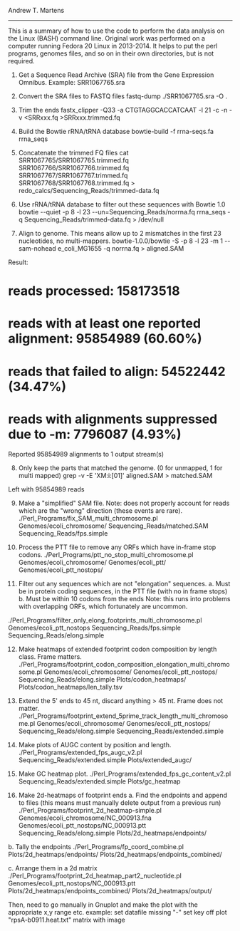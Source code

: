 Andrew T. Martens

-----------------

This is a summary of how to use the code to perform the data analysis on the Linux (BASH) command line.
Original work was performed on a computer running Fedora 20 Linux in 2013-2014.
It helps to put the perl programs, genomes files, and so on in their own directories, but is not required.

1. Get a Sequence Read Archive (SRA) file from the Gene Expression Omnibus. Example: SRR1067765.sra

2. Convert the SRA files to FASTQ files
fastq-dump ./SRR1067765.sra -O .

3. Trim the ends
fastx_clipper -Q33 -a CTGTAGGCACCATCAAT -l 21 -c -n -v <SRRxxx.fq >SRRxxx.trimmed.fq

4. Build the Bowtie rRNA/tRNA database
bowtie-build -f rrna-seqs.fa rrna_seqs

5. Concatenate the trimmed FQ files
cat SRR1067765/SRR1067765.trimmed.fq SRR1067766/SRR1067766.trimmed.fq SRR1067767/SRR1067767.trimmed.fq SRR1067768/SRR1067768.trimmed.fq > redo_calcs/Sequencing_Reads/trimmed-data.fq

6. Use rRNA/tRNA database to filter out these sequences with Bowtie 1.0
bowtie --quiet -p 8 -l 23 --un=Sequencing_Reads/norrna.fq rrna_seqs -q Sequencing_Reads/trimmed-data.fq > /dev/null

7. Align to genome. This means allow up to 2 mismatches in the first 23 nucleotides, no multi-mappers.
bowtie-1.0.0/bowtie -S -p 8 -l 23 -m 1 --sam-nohead e_coli_MG1655 -q norrna.fq > aligned.SAM

Result:

# reads processed: 158173518
# reads with at least one reported alignment: 95854989 (60.60%)
# reads that failed to align: 54522442 (34.47%)
# reads with alignments suppressed due to -m: 7796087 (4.93%)
Reported 95854989 alignments to 1 output stream(s)

8. Only keep the parts that matched the genome. (0 for unmapped, 1 for multi mapped)
grep -v -E 'XM:i:[01]' aligned.SAM > matched.SAM

Left with 95854989 reads

9. Make a "simplified" SAM file.
Note: does not properly account for reads which are the "wrong" direction (these events are rare).
./Perl_Programs/fix_SAM_multi_chromosome.pl Genomes/ecoli_chromosome/ Sequencing_Reads/matched.SAM Sequencing_Reads/fps.simple

10. Process the PTT file to remove any ORFs which have in-frame stop codons.
./Perl_Programs/ptt_no_stop_multi_chromosome.pl Genomes/ecoli_chromosome/ Genomes/ecoli_ptt/ Genomes/ecoli_ptt_nostops/

11. Filter out any sequences which are not "elongation" sequences.
  a. Must be in protein coding sequences, in the PTT file (with no in frame stops)
  b. Must be within 10 codons from the ends
  Note: this runs into problems with overlapping ORFs, which fortunately are uncommon.

./Perl_Programs/filter_only_elong_footprints_multi_chromosome.pl Genomes/ecoli_ptt_nostops Sequencing_Reads/fps.simple Sequencing_Reads/elong.simple

12. Make heatmaps of extended footprint codon composition by length class. Frame matters.
./Perl_Programs/footprint_codon_composition_elongation_multi_chromosome.pl Genomes/ecoli_chromosome/ Genomes/ecoli_ptt_nostops/ Sequencing_Reads/elong.simple Plots/codon_heatmaps/ Plots/codon_heatmaps/len_tally.tsv

13. Extend the 5' ends to 45 nt, discard anything > 45 nt. Frame does not matter.
./Perl_Programs/footprint_extend_5prime_track_length_multi_chromosome.pl Genomes/ecoli_chromosome/ Genomes/ecoli_ptt_nostops/ Sequencing_Reads/elong.simple Sequencing_Reads/extended.simple

14. Make plots of AUGC content by position and length.
./Perl_Programs/extended_fps_augc_v2.pl Sequencing_Reads/extended.simple Plots/extended_augc/

15. Make GC heatmap plot.
./Perl_Programs/extended_fps_gc_content_v2.pl Sequencing_Reads/extended.simple Plots/gc_heatmap

16. Make 2d-heatmaps of footprint ends
  a. Find the endpoints and append to files (this means must manually delete output from a previous run)
  ./Perl_Programs/footprint_2d_heatmap-simple.pl Genomes/ecoli_chromosome/NC_000913.fna Genomes/ecoli_ptt_nostops/NC_000913.ptt Sequencing_Reads/elong.simple Plots/2d_heatmaps/endpoints/

  b. Tally the endpoints
  ./Perl_Programs/fp_coord_combine.pl Plots/2d_heatmaps/endpoints/ Plots/2d_heatmaps/endpoints_combined/

  c. Arrange them in a 2d matrix
  ./Perl_Programs/footprint_2d_heatmap_part2_nucleotide.pl Genomes/ecoli_ptt_nostops/NC_000913.ptt Plots/2d_heatmaps/endpoints_combined/ Plots/2d_heatmaps/output/

  Then, need to go manually in Gnuplot and make the plot with the appropriate x,y range etc.
example:
set datafile missing "-"
set key off
plot "rpsA-b0911.heat.txt" matrix with image

